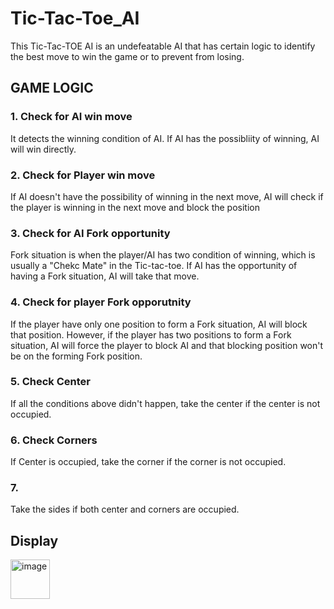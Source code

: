 # Tic-Tac-Toe_AI

This Tic-Tac-TOE AI is an undefeatable AI that has certain logic to identify the best move to win the game or to prevent from losing.

## GAME LOGIC

### 1. Check for AI win move
It detects the winning condition of AI. If AI has the possibliity of winning, AI will win directly.

### 2. Check for Player win move
If AI doesn't have the possibility of winning in the next move, AI will check if the player is winning in the next move and block the position

### 3. Check for AI Fork opportunity
Fork situation is when the player/AI has two condition of winning, which is usually a "Chekc Mate" in the Tic-tac-toe. If AI has the opportunity of having a Fork situation, AI will take that move.

### 4. Check for player Fork opporutnity
If the player have only one position to form a Fork situation, AI will block that position. However, if the player has two positions to form a Fork situation, AI will force the player to block AI and that blocking position won't be on the forming Fork position.

### 5. Check Center
If all the conditions above didn't happen, take the center if the center is not occupied.

### 6. Check Corners
If Center is occupied, take the corner if the corner is not occupied.

### 7.
Take the sides if both center and corners are occupied.

## Display
<img width="63" alt="image" src="https://user-images.githubusercontent.com/99929453/198904407-1aaafb86-4c81-415f-92ff-900b10160a8b.png">



